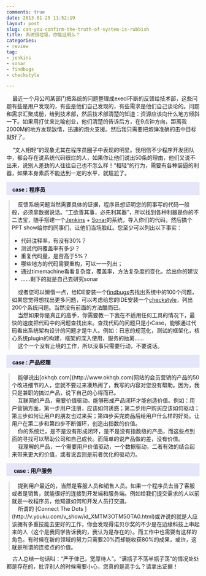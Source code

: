 ```yaml
---
comments: true
date: 2013-01-25 11:52:19
layout: post
slug: can-you-confirm-the-truth-of-system-is-rubbish
title: 系统很垃圾，你能证明么？
categories:
- review
tag:
- jenkins
- sonar
- findbugs
- checkstyle

---
```


&nbsp;&nbsp;&nbsp;&nbsp;最近一个月公司某部门把系统的问题整理成execl不断的反馈给技术部，这些问题有些是用户发现的，有些是他们自己发现的，有些需求是他们自己谈论的。问题和需求汇聚成册，给到技术部，然后技术部清楚的知道：资源应该向什么地方倾斜一下。如果用打仗来比喻创业，他们清楚的告诉后方，在9点钟方向，距离我2000M的地方发现敌情，迅速的炮火支援。然后我只需要把炮弹准确的击中目标就好了。<br />

&nbsp;&nbsp;&nbsp;&nbsp;“文人相轻”的现象尤其在程序员圈子中表现的明显。我相信不少程序开发团队中，都会存在说系统代码很烂的人，如果你让他们说出50条的理由，他们又说不出来，说别人差劲的人往往自己也不怎么样！“相轻”的行为，需要有各种装逼的利器，如果本身素质不能达到一定的水平，就尴尬了。<br />

 <p style="background-color: rgb(230, 230, 250); height: 25px; width: 100%; padding-top: 9px; font-family: arial,helvetica,sans-serif; font-size: 14px; color: rgb(0, 0, 0);"><span style="font-size:14px;"><strong>&nbsp;&nbsp;&nbsp;&nbsp;case : 程序员 
</strong></span></p><div style="border-left: 2px solid rgb(204, 204, 204); padding-left: 6px; margin-left: 6px; margin-bottom: 10px;">

&nbsp;&nbsp;&nbsp;&nbsp;反馈系统问题当然需要具体的证据，程序员想证明您的同事写的代码一般般，必须拿数据说话。“工欲善其事，必先利其器”，所以找到各种利器是你的不二法宝，随手搭建一个[Jenkins](http://jenkins-ci.org/) + [Sonar](http://www.sonarsource.org/)的系统，导入你们的代码，然后搞个PPT show给你的同事们，让他们当场脸红。您至少可以列出以下事实：<br />

* 代码注释率，有没有30%？
* 测试代码覆盖率有多少？
* 重复代码量，是否高于5%？
* 哪些地方的代码需要重构，可以一一列出；
* 通过timemachine看看复杂度，覆盖率，方法复杂度的变化。给出你的建议
* ……剩下的就是自己去研究sonar

&nbsp;&nbsp;&nbsp;&nbsp;或者您可以懒惰一点，给IDE安装一个[findbugs](http://findbugs.sourceforge.net/index.html)去找出系统中的100个问题，如果您觉得想找出更多问题，可以考虑给您的IDE安装一个[checkstyle](http://checkstyle.sourceforge.net/)，列出200个系统问题。当然没有前面的方法酷而已。<br />
&nbsp;&nbsp;&nbsp;&nbsp;当然如果你是真正的高手，你需要教一下我在不适用任何工具的情况下，最快的速度把代码中的问题查找出来。查找代码的问题只是小Case，能够通过代码看出系统架构设计的问题才是牛人。例如：日志的规范化，测试的框架化，核心系统plugin的构建，框架的深入使用，服务的抽离…… <br />
&nbsp;&nbsp;&nbsp;&nbsp;这个一个没有止境的工作，所以没事只需要行动，不要说话。
 </div>
 <p style="background-color: rgb(230, 230, 250); height: 25px; width: 100%; padding-top: 9px; font-family: arial,helvetica,sans-serif; font-size: 14px; color: rgb(0, 0, 0);"><span style="font-size:14px;"><strong>&nbsp;&nbsp;&nbsp;&nbsp;case : 产品经理
</strong></span></p><div style="border-left: 2px solid rgb(204, 204, 204); padding-left: 6px; margin-left: 6px; margin-bottom: 10px;">
&nbsp;&nbsp;&nbsp;&nbsp;能够说出[okhqb.com](http://www.okhqb.com)网站的会员营销的产品的50个改进细节的人，您就不要过来凑热闹了，我写的内容对您没有帮助。因为，我只是兼职的搞过产品，说下自己的心得而已。<br />
&nbsp;&nbsp;&nbsp;&nbsp;互联网的产品，需要价值驱动。能够形成产品闭环才能创造价值。例如：用户营销方面，第一步用户注册，应该如何诱惑；第二步用户购买应该如何驱动；第三步如何让用户的朋友也过来买；第四步买完商品后给用户什么样的好处。让用户在第二步和第四步不断循环，创造出指数的价值。<br />
&nbsp;&nbsp;&nbsp;&nbsp;你的系统烂，是不是没有形成闭环，是不是没有指数级的产品，而这些点到面的寻找可以帮助公司和自己成长。而简单的说产品做的差，没有价值。<br />
&nbsp;&nbsp;&nbsp;&nbsp;我理解的产品，一个需要用户价值驱动，一个数据驱动，二者有效的结合起来带来更大的价值，或者说否则是前者优化的驱动力。<br />
 </div>
 <p style="background-color: rgb(230, 230, 250); height: 25px; width: 100%; padding-top: 9px; font-family: arial,helvetica,sans-serif; font-size: 14px; color: rgb(0, 0, 0);"><span style="font-size:14px;"><strong>&nbsp;&nbsp;&nbsp;&nbsp; case : 用户服务 
</strong></span></p><div style="border-left: 2px solid rgb(204, 204, 204); padding-left: 6px; margin-left: 6px; margin-bottom: 10px;">
&nbsp;&nbsp;&nbsp;&nbsp;提到用户最近的，当然是客服人员和销售人员。如果一个程序员去当了客服或者是销售，就能很好的连接到开发端和服务端。例如给我们提交需求的人以前就是一枚程序员，他知道如何和开发人员打交道。<br />
&nbsp;&nbsp;&nbsp;&nbsp;所谓的 [Connect The Dots ](http://v.youku.com/v_show/id_XMTM3OTM5OTA0.html)或许说的就是人应该拥有多重技能去更好的工作，你会发现得诺贝尔奖的不少是在边缘科技上串起来的人（这个是我同学告诉我的，我认为是存在的）。而工作中也需要有这样的角色。有时候在新的领域的努力只需要20%而却能收获80%的成果，或许，这就是所谓的连接点的价值。
 </div>
&nbsp;&nbsp;&nbsp;&nbsp;古人总结一句话叫：“严于律己，宽厚待人”。“满瓶子不荡半瓶子荡”的情况处处都是存在的，批评别人的时候需要小心，您真的是高手么？请拿出证据！
